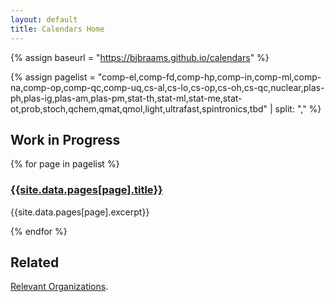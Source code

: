 ```yaml
---
layout: default
title: Calendars Home
---
```


{% assign baseurl = "https://bjbraams.github.io/calendars" %}

{% assign pagelist = "comp-el,comp-fd,comp-hp,comp-in,comp-ml,comp-na,comp-op,comp-qc,comp-uq,cs-al,cs-lo,cs-op,cs-oh,cs-qc,nuclear,plas-ph,plas-ig,plas-am,plas-pm,stat-th,stat-ml,stat-me,stat-ot,prob,stoch,qchem,qmat,qmol,light,ultrafast,spintronics,tbd" | split: "," %}

## Work in Progress

{% for page in pagelist %}

### [{{site.data.pages[page].title}}]({{baseurl}}/{{page}})

{{site.data.pages[page].excerpt}}

{% endfor %}

## Related

[Relevant Organizations]({{baseurl}}/orgs).
